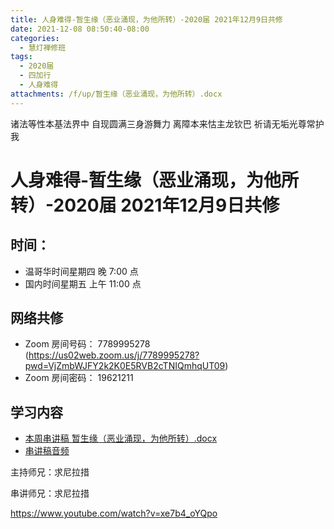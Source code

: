```yaml
---
title: 人身难得-暂生缘（恶业涌现，为他所转）-2020届 2021年12月9日共修
date: 2021-12-08 08:50:40-08:00
categories:
  - 慧灯禅修班
tags:
  - 2020届
  - 四加行
  - 人身难得
attachments: /f/up/暂生缘（恶业涌现，为他所转）.docx
---
```

诸法等性本基法界中 自现圆满三身游舞力 
离障本来怙主龙钦巴 祈请无垢光尊常护我

# 人身难得-暂生缘（恶业涌现，为他所转）-2020届 2021年12月9日共修

## 时间：

* 温哥华时间星期四 晚 7:00 点
* 国内时间星期五 上午 11:00 点

## 网络共修

* Zoom 房间号码： 7789995278 (<https://us02web.zoom.us/j/7789995278?pwd=VjZmbWJFY2k2K0E5RVB2cTNIQmhqUT09>)
* Zoom 房间密码： 19621211

## 学习内容

* [本周串讲稿 暂生缘（恶业涌现，为他所转）.docx](https://s3.ca-central-1.wasabisys.com/hddata/f.huidengchanxiu.net/hdv/f/up/暂生缘（恶业涌现，为他所转）.docx)
* [串讲稿音频](https://s3.ca-central-1.wasabisys.com/hddata/f.huidengchanxiu.net/hdv/f/up/20211210_暂生缘（恶业涌现，为他所转）_求尼拉措.m4a)

主持师兄：求尼拉措

串讲师兄：求尼拉措

<https://www.youtube.com/watch?v=xe7b4_oYQpo>
